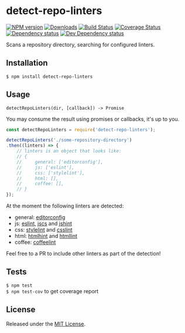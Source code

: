 # detect-repo-linters

[![NPM version][npm-image]][npm-url] [![Downloads][downloads-image]][npm-url] [![Build Status][travis-image]][travis-url] [![Coverage Status][coveralls-image]][coveralls-url] [![Dependency status][david-dm-image]][david-dm-url] [![Dev Dependency status][david-dm-dev-image]][david-dm-dev-url]

[npm-url]:https://npmjs.org/package/detect-repo-linters
[downloads-image]:http://img.shields.io/npm/dm/detect-repo-linters.svg
[npm-image]:http://img.shields.io/npm/v/detect-repo-linters.svg
[travis-url]:https://travis-ci.org/IndigoUnited/node-detect-repo-linters
[travis-image]:http://img.shields.io/travis/IndigoUnited/node-detect-repo-linters/master.svg
[coveralls-url]:https://coveralls.io/r/IndigoUnited/node-detect-repo-linters
[coveralls-image]:https://img.shields.io/coveralls/IndigoUnited/node-detect-repo-linters/master.svg
[david-dm-url]:https://david-dm.org/IndigoUnited/node-detect-repo-linters
[david-dm-image]:https://img.shields.io/david/IndigoUnited/node-detect-repo-linters.svg
[david-dm-dev-url]:https://david-dm.org/IndigoUnited/node-detect-repo-linters?type=dev
[david-dm-dev-image]:https://img.shields.io/david/dev/IndigoUnited/node-detect-repo-linters.svg

Scans a repository directory, searching for configured linters.


## Installation

`$ npm install detect-repo-linters`


## Usage

`detectRepoLinters(dir, [callback]) -> Promise`

You may consume the result using promises or callbacks, it's up to you.

```js
const detectRepoLinters = require('detect-repo-linters');

detectRepoLinters('./some-repository-directory')
.then((linters) => {
    // linters is an object that looks like:
    // {
    //     general: ['editorconfig'],
    //     js: ['eslint'],
    //     css: ['stylelint'],
    //     html: [],
    //     coffee: [],
    // }
});
```

At the moment the following linters are detected:

- general: [editorconfig](http://editorconfig.org)
- js: [eslint](http://eslint.org), [jscs](http://jscs.info) and [jshint](http://jshint.com)
- css: [stylelint](http://stylelint.io) and [csslint](http://csslint.net)
- html: [htmlhint](http://htmlhint.com) and [htmllint](http://htmllint.github.io)
- coffee: [coffeelint](http://coffeelint.org)

Feel free to a PR to include other linters as part of the detection!


## Tests

`$ npm test`   
`$ npm test-cov` to get coverage report


## License

Released under the [MIT License](http://www.opensource.org/licenses/mit-license.php).
